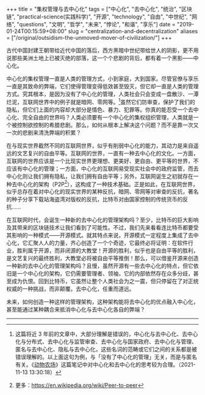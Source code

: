 +++
title = "集权管理与去中心化"
tags = ["中心化", "去中心化", "统治", "区块链", "practical-science(实践科学)", "开源", "technology", "自由", "中世纪", "网络", "questions", "文明", "哲学", "未来", "悖论", "和谐", "享乐"]
date = "2019-01-24T00:15:59+08:00"
slug = "centralization-and-decentralization"
aliases = ["/original/outsidism-the-unmoved-mover-of-civilization/"]
+++

古代中国封建王朝带给近代中国的落后，西方黑暗中世纪带给世人的阴影，更不用说那些美洲土地上已被灭绝的部落，这一个个悲剧的背后，都有着一个黑影——中心化。

中心化的集权管理一直是人类的管理方式，小到家庭，大到国家。尽管官僚与享乐一直是其致命的弊端，它们使得管理变得低效甚至毁灭，但它却一直是人类的管理方式。究其根本，是因为没有了中心化的管理，人类社会只会变成一盘散沙、一潭烂泥，互联网世界中的例子就是暗网、零网等。[^1]虽然它们防审查，保护了我们的隐私，但它们上面的内容却大部分是情色、暴力、犯罪等。你真的能忍受一个去中心化、完全自由的世界吗？人类必须要有一个中心化的集权组织管理，人类就是一个被控制欲控制的希腊悲剧。那么，如何从根本上解决这个问题？而不是靠一次又一次的悲剧来清洗弊端的积累？

在与现实世界截然不同的互联网世界，似乎有削弱中心化的能力，其动力是来自遥远的文艺复兴的自由平等。互联网的世界，一直有一种去中心化的文化。一方面，互联网的世界应该是一个比现实世界更理想、更美好、更自由、更平等的世界，不应该有中心化的管理；一方面，中心化的互联网易受现实社会中的政府监管，而去中心化则让我们拥有隐私，让我们拥有自由平等；另外，互联网诞生之初就存在一种去中心化的架构（P2P[^2]），这构成了一种技术基础。正是如此，在互联网世界，似乎总存在着对中心化的现实世界的某种反抗，暗网、零网等对审查的反抗，著名的种子分享下载站海盗湾对版权的反抗，比特币对由国家控制的传统货币的反抗……

在互联网时代，会诞生一种新的去中心化的管理架构吗？至少，比特币的巨大影响及其带来的区块链技术让我们看到了可能性。不过，我们先来看看连比特币都要受其影响的一种模式——开源模式。就其特点来说，开源模式一定程度上集成了去中心化，它汇聚人人的力量，齐心创造了一个个奇迹，它最终必将证明：在软件行业，胜利属于开源，而非闭源的大教堂！开源的胜利，似乎也是自由平等的胜利，是文艺复兴的最终胜利，大教堂必将被自由平等推倒！那么，可以借鉴开源来创造一种新的去中心化的管理架构吗？且慢，虽然开源有一些去中心化的特点，但它依旧是一个中心化的架构，它仍需要管理者、领袖，它的内部依然存在众多分歧，甚至成为仇恨。回到比特币，它虽然让整个人类社会为之一震，但只停留在了对正统权威的一种挑战，而非颠覆。去中心化，任重而道远。

未来，如何创造一种这样的管理架构，这种架构能将去中心化的优点融入中心化，甚至能通过某种耦合来抵消中心化与去中心化各自的弊端？

---

[^1]: 这篇将近 3 年前的文章中，大部分理解是错误的，中心化与去中心化、去中心化与分布式、去中心化与监管审查、去中心化与国家政府、去中心化与管理、匿名与去中心化、隐私与去中心化，这些名词的范畴或它们之间的关系都是被错误理解的。以上面这句为例，与「没有了中心化的管理」无关，而是与匿名有关。《[动物农场](/notes/animal-farm/)》这篇笔记中对中心化和去中心化的思考较为合理。（2021-11-13 13:30:18）
[^2]: 更多：<https://en.wikipedia.org/wiki/Peer-to-peer>
